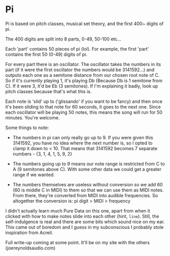 # Pi

Pi is based on pitch classes, musical set theory, and the first 400~ digits of
pi.

The 400 digits are split into 8 parts, 0-49, 50-100 etc...

Each 'part' contains 50 pieces of pi (lol). For example, the first 'part'
contains the first 50 (0-49) digits of pi.

For every part there is an oscillator. The oscillator takes the numbers in its
part (if it were the first oscillator the numbers would be 3141592...) and
outputs each one as a semitone distance from our chosen root note of C. So if
it's currently playing 1, it's playing Db (Because Db is 1 semitone from C). If
it were 3, it'd be Eb (3 semitones). If I'm explaining it badly, look up pitch
classes because that's what this is.

Each note is 'slid' up to ('glissando' if you want to be fancy) and then once it's
been sliding to that note for 60 seconds, it goes to the next one. Since each
oscillator will be playing 50 notes, this means the song will run for 50
minutes. You're welcome.

Some things to note:

- The numbers in pi can only really go up to 9. If you were given this 3141592,
  you have no idea where the next number is, so I opted to clamp it down to <
  10. That means that 3141592 becomes 7 separate numbers - {3, 1, 4, 1, 5, 9, 2}

- The numbers going up to 9 means our note range is restricted from C to A (9
  semitones above C). With some other data we could get a greater range if we
  wanted.

- The numbers themselves are useless without conversion so we add 60 (60 is
  middle C in MIDI) to them so that we can use them as MIDI notes. From there,
  they're converted from MIDI into audible frequencies. So altogether the
  conversion is: 
      pi digit > MIDI > frequency

I didn't actually learn much Pure Data on this one, apart from when it clicked
with how to make notes slide into each other (hint, `line`). Still, the
self-indulgence is real and there are some bits which sound nice on my ear. This
came out of boredom and I guess in my subconscious I probably stole inspiration
from Acreil.

Full write-up coming at some point. It'll be on my site with the others
(joereynoldsaudio.com)
